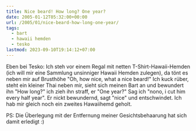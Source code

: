 ```yaml
---
title: Nice beard! How long? One year?
date: 2005-01-12T05:32:00+00:00
url: /2005/01/nice-beard-how-long-one-year/
tags:
  - bart
  - hawaii hemden
  - tesko
lastmod: 2023-09-10T19:14:12+07:00
---
```

Eben bei Tesko: Ich steh vor einem Regal mit netten T-Shirt-Hawaii-Hemden (ich will mir eine Sammlung unsinniger Hawaii Hemden zulegen), da tönt es neben mir auf Brusthöhe "Oh, how nice, what a nice beard!" Ich kuck rüber, steht ein kleiner Thai neben mir, sieht sich meinen Bart an und bewundert ihn "How long?" ich zieh ihn straff, er "One year?" Sag ich "nono, i cut him every half year". Er nickt bewundernd, sagt "nice" und entschwindet. Ich hab mir gleich noch ein zweites Hawaiihemd geholt.

PS: Die Überlegung mit der Entfernung meiner Gesichtsbehaarung hat sich damit erledigt :)
